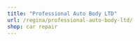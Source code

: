 ```yaml
---
title: "Professional Auto Body LTD"
url: /regina/professional-auto-body-ltd/
shop: car repair
---
```

